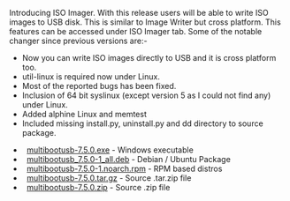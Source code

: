 Introducing ISO Imager. With this release users will be able to write ISO images to USB disk. This is similar to Image Writer but cross platform. This features can be accessed under ISO Imager tab.
Some of the notable changer since previous versions are:-

* Now you can write ISO images directly to USB and it is cross platform too.
* util-linux is required now under Linux.
* Most of the reported bugs has been fixed.
* Inclusion of 64 bit syslinux (except version 5 as I could not find any) under Linux.
* Added alphine Linux and memtest
* Included missing install.py, uninstall.py and dd directory to source package.

 - <span class="fa fa-2x fa-windows"></span>&nbsp; [multibootusb-7.5.0.exe](https://github.com/mbusb/multibootusb/releases/download/v7.5.0/multibootusb-7.5.0.exe) - Windows executable
 - <span class="fa fa-2x fa-linux"></span>&nbsp; [multibootusb_7.5.0-1_all.deb](https://github.com/mbusb/multibootusb/releases/download/v7.5.0/multibootusb_7.5.0-1_all.deb) - Debian / Ubuntu Package
 - <span class="fa fa-2x fa-linux"></span>&nbsp; [multibootusb-7.5.0-1.noarch.rpm](https://github.com/mbusb/multibootusb/releases/download/v7.5.0/multibootusb-7.5.0-1.noarch.rpm) - RPM based distros
 - <span class="fa fa-2x fa-file-zip-o"></span>&nbsp; [multibootusb-7.5.0.tar.gz](https://github.com/mbusb/multibootusb/releases/download/v7.5.0/multibootusb-7.5.0.tar.gz) - Source .tar.zip file
 - <span class="fa fa-2x fa-file-zip-o"></span>&nbsp; [multibootusb-7.5.0.zip](https://github.com/mbusb/multibootusb/archive/v7.5.0.zip) - Source .zip file
 
